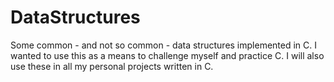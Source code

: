 # DataStructures

Some common - and not so common - data structures implemented in C. I wanted to use this as a means to challenge myself and practice C.
I will also use these in all my personal projects written in C.
